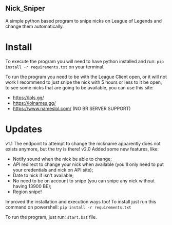 ## Nick_Sniper
A simple python based program to snipe nicks on League of Legends and change them automatically.

# Install
To execute the program you will need to have python installed and run:
`pip install -r requirements.txt`
on your terminal.

To run the program you need to be with the League Client open, or it will not work
I recommend to just snipe the nick with 5 hours or less to it be open, to see some nicks that are
going to be available, you can use this site:
- https://lols.gg/
- https://lolnames.gg/
- https://www.nameslol.com/ (NO BR SERVER SUPPORT)

# Updates
v1.1
The endpoint to attempt to change the nickname apparently does not exists anymore, but the try is there!
v2.0
Added some new features, like:
- Notify sound when the nick be able to change;
- API redirect to change your nick when available (you'll only need to put your credentials and nick on API site);
- Date to nick if isn't available;
- No need to be on account to snipe (you can snipe any nick without having 13900 BE);
- Region snipe!

Improved the installation and execution ways too!
To install just run this command on powershell:
 `pip install -r requirements.txt`

To run the program, just run:
`start.bat` file.
